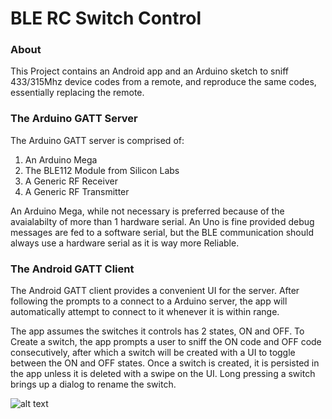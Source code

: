 BLE RC Switch Control
=======

### About

This Project contains an Android app and an Arduino sketch to sniff 433/315Mhz device codes
from a remote, and reproduce the same codes, essentially replacing the remote.

### The Arduino GATT Server

The Arduino GATT server is comprised of:

1. An Arduino Mega 
2. The BLE112 Module from Silicon Labs
3. A Generic RF Receiver
4. A Generic RF Transmitter

An Arduino Mega, while not necessary is preferred because of the avaialabilty of more than 1 hardware serial.
An Uno is fine provided debug messages are fed to a software serial, but the BLE communication should always use a hardware serial
as it is way more Reliable.

### The Android GATT Client

The Android GATT client provides a convenient UI for the server. After following the prompts to 
a connect to a Arduino server, the app will automatically attempt to connect to it whenever it is within range.

The app assumes the switches it controls has 2 states, ON and OFF. To Create a switch, the app prompts a user to sniff the ON code and OFF code
consecutively, after which a switch will be created with a UI to toggle between the ON and OFF states. Once a switch is created, it is persisted
in the app unless it is deleted with a swipe on the UI. Long pressing a switch brings up a dialog to rename the switch.

![alt text](http://i.imgur.com/MnurD22.png "Connections")




